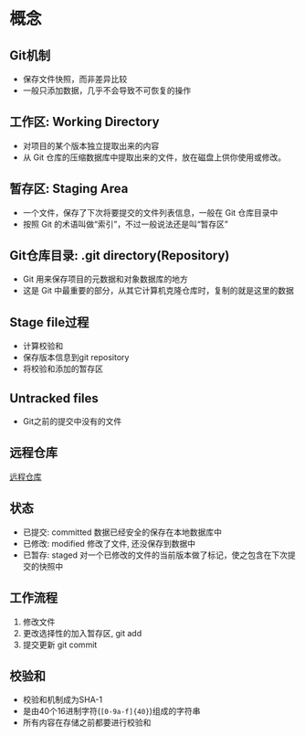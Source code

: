 # 概念

## Git机制

- 保存文件快照，而非差异比较
- 一般只添加数据，几乎不会导致不可恢复的操作

## 工作区: Working Directory

- 对项目的某个版本独立提取出来的内容
- 从 Git 仓库的压缩数据库中提取出来的文件，放在磁盘上供你使用或修改。

## 暂存区: Staging Area

- 一个文件，保存了下次将要提交的文件列表信息，一般在 Git 仓库目录中
- 按照 Git 的术语叫做“索引”，不过一般说法还是叫“暂存区”

## Git仓库目录: .git directory(Repository)

- Git 用来保存项目的元数据和对象数据库的地方
- 这是 Git 中最重要的部分，从其它计算机克隆仓库时，复制的就是这里的数据

## Stage file过程

- 计算校验和
- 保存版本信息到git repository
- 将校验和添加的暂存区

## Untracked files

- Git之前的提交中没有的文件

## 远程仓库

[远程仓库](Git_Remote_Respositories.md)

## 状态

- 已提交: committed 数据已经安全的保存在本地数据库中
- 已修改: modified 修改了文件, 还没保存到数据中
- 已暂存: staged 对一个已修改的文件的当前版本做了标记，使之包含在下次提交的快照中

## 工作流程

1. 修改文件
2. 更改选择性的加入暂存区, git add
3. 提交更新 git commit

## 校验和

- 校验和机制成为SHA-1
- 是由40个16进制字符(`[0-9a-f]{40}`)组成的字符串
- 所有内容在存储之前都要进行校验和

